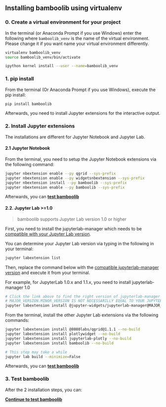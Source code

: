 ## Installing bamboolib using virtualenv

### 0. Create a virtual environment for your project

In the terminal (or Anaconda Prompt if you use Windows) enter the following where `bamboolib_venv` is the name of the virtual environment. Please change it if you want name your virtual environment differently.

```bash
virtualenv bamboolib_venv
source bamboolib_venv/bin/activate

ipython kernel install --user --name=bamboolib_venv
```

### 1. pip install

From the terminal (Or Anaconda Prompt if you use Windows), execute the pip install:
```bash
pip install bamboolib
```
Afterwards, you need to install Jupyter extensions for the interactive output.

### 2. Install Jupyter extensions

The installations are different for Jupyter Notebook and Jupyter Lab.

#### 2.1 Jupyter Notebook

From the terminal, you need to setup the Jupyter Notebook extensions via the following command:

```bash
jupyter nbextension enable --py qgrid --sys-prefix
jupyter nbextension enable --py widgetsnbextension --sys-prefix
jupyter nbextension install --py bamboolib --sys-prefix
jupyter nbextension enable --py bamboolib --sys-prefix
```

Afterwards, you can __[test bamboolib](https://github.com/tkrabel/bamboolib/blob/master/installation/bamboolib_test_run/without_virtual_environment.md#test-the-library)__


#### 2.2. Jupyter Lab >=1.0

> bamboolib supports Jupyter Lab version 1.0 or higher

First, you need to install the jupyterlab-manager which needs to be [compatible with your Jupyter Lab version](https://github.com/jupyter-widgets/ipywidgets/tree/master/packages/jupyterlab-manager#version-compatibility).

You can determine your Jupyter Lab version via typing in the following in your terminal:
```bash
jupyter labextension list
```

Then, replace the command below with the [compatible jupyterlab-manager version](https://github.com/jupyter-widgets/ipywidgets/tree/master/packages/jupyterlab-manager#version-compatibility) and execute it from your terminal.

For example, for JupyterLab 1.0.x and 1.1.x, you need to install jupyterlab-manager 1.0

```bash
# Click the link above to find the right version of jupyterlab-manager
# MAJOR_VERSION.MINOR_VERSION IS NOT NECESSARILLY EQUAL TO YOUR JUPYTERLAB VERSION
jupyter labextension install @jupyter-widgets/jupyterlab-manager@MAJOR_VERSION.MINOR_VERSION --no-build
```

From the terminal, install the other Jupyter Lab extensions via the following commands:

```bash
jupyter labextension install @8080labs/qgrid@1.1.1 --no-build
jupyter labextension install plotlywidget --no-build
jupyter labextension install jupyterlab-plotly --no-build
jupyter labextension install bamboolib --no-build

# This step may take a while
jupyter lab build --minimize=False
```

Afterwards, you can __[test bamboolib](https://github.com/tkrabel/bamboolib/blob/master/installation/bamboolib_test_run/without_virtual_environment.md#test-the-library)__


### 3. Test bamboolib

After the 2 installation steps, you can:


__[Continue to test bamboolib](https://github.com/tkrabel/bamboolib/blob/master/installation/bamboolib_test_run/without_virtual_environment.md#test-the-library)__
